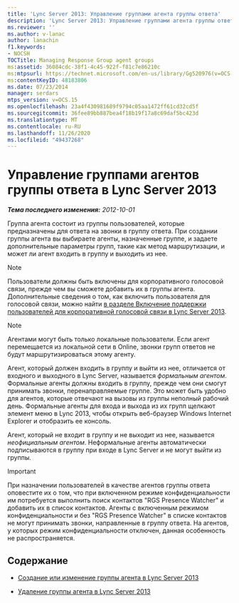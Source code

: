 ```yaml
---
title: 'Lync Server 2013: Управление группами агента группы ответа'
description: 'Lync Server 2013: Управление группами агента группы ответа.'
ms.reviewer: ''
ms.author: v-lanac
author: lanachin
f1.keywords:
- NOCSH
TOCTitle: Managing Response Group agent groups
ms:assetid: 36084cdc-38f1-4c45-922f-f81c7e86210c
ms:mtpsurl: https://technet.microsoft.com/en-us/library/Gg520976(v=OCS.15)
ms:contentKeyID: 48183806
ms.date: 07/23/2014
manager: serdars
mtps_version: v=OCS.15
ms.openlocfilehash: 23a4f430981689f9794c05aa1472ff61cd32cd5f
ms.sourcegitcommit: 36fee89bb887bea4f18b19f17a8c69daf5bc423d
ms.translationtype: MT
ms.contentlocale: ru-RU
ms.lasthandoff: 11/26/2020
ms.locfileid: "49437268"
---
```

# <a name="managing-response-group-agent-groups-in-lync-server-2013"></a>Управление группами агентов группы ответа в Lync Server 2013

<div data-xmlns="http://www.w3.org/1999/xhtml">

<div class="topic" data-xmlns="http://www.w3.org/1999/xhtml" data-msxsl="urn:schemas-microsoft-com:xslt" data-cs="https://msdn.microsoft.com/">

<div data-asp="https://msdn2.microsoft.com/asp">



</div>

<div id="mainSection">

<div id="mainBody">

<span> </span>

_**Тема последнего изменения:** 2012-10-01_

Группа агента состоит из группы пользователей, которые предназначены для ответа на звонки в группу ответа. При создании группы агента вы выбираете агенты, назначенные группе, и задаете дополнительные параметры групп, такие как метод маршрутизации, и может ли агент входить в группу и выходить из нее.

<div>


> [!NOTE]  
> Пользователи должны быть включены для корпоративного голосовой связи, прежде чем вы сможете добавить их в группы агента. Дополнительные сведения о том, как включить пользователя для голосовой связи, можно найти <A href="lync-server-2013-enable-users-for-enterprise-voice.md">в разделе Включение поддержки пользователей для корпоративной голосовой связи в Lync Server 2013</A>.



</div>

<div>


> [!NOTE]  
> Агентами могут быть только локальные пользователи. Если агент перемещается из локальной сети в Online, звонки групп ответов не будут маршрутизироваться этому агенту.



</div>

Агент, который должен входить в группу и выйти из нее, отличается от входного и выходного в Lync Server, называется *формальным агентом*. Формальные агенты должны входить в группу, прежде чем они смогут принимать звонки, перенаправляемые группе. Это может быть удобно для агентов, которые отвечают на вызовы из группы неполный рабочий день. Формальные агенты для входа и выхода из их групп щелкают элемент меню в Lync 2013, чтобы открыть веб-браузер Windows Internet Explorer и отобразить ее консоль.

Агент, который не входит в группу и не выходит из нее, называется *неофициальным агентом*. Неформальные агенты автоматически подписываются в группу при входе в Lync Server и не могут выйти из группы.

<div>


> [!IMPORTANT]  
> При назначении пользователей в качестве агентов группы ответа оповестите их о том, что при включенном режиме конфиденциальности им потребуется выполнить поиск контактов "RGS Presence Watcher" и добавить их в список контактов. Агенты с включенным режимом конфиденциальности и без "RGS Presence Watcher" в списке контактов не могут принимать звонки, направленные в группу ответа. На агентов, у которых режим конфиденциальности отключен, данная особенность не распространяется.



</div>

<div>

## <a name="in-this-section"></a>Содержание

  - [Создание или изменение группы агента в Lync Server 2013](lync-server-2013-create-or-modify-an-agent-group.md)

  - [Удаление группы агента в Lync Server 2013](lync-server-2013-delete-an-agent-group.md)

</div>

</div>

<span> </span>

</div>

</div>

</div>


